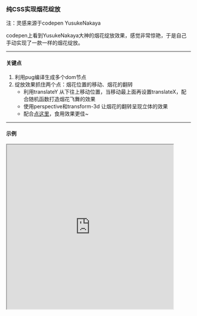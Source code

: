 ### 纯CSS实现烟花绽放

注：灵感来源于codepen YusukeNakaya

codepen上看到YusukeNakaya大神的烟花绽放效果，感觉非常惊艳，于是自己手动实现了一款一样的烟花绽放。

---

#### 关键点
1. 利用pug编译生成多个dom节点
2. 绽放效果抓住两个点：烟花位置的移动、烟花的翻转
    +  利用translateY 从下往上移动位置，当移动最上面再设置translateX，配合随机函数打造烟花飞舞的效果
    +  使用perspective和transform-3d 让烟花的翻转呈现立体的效果
    +  配合[点这里](https://superwtt.github.io/noteCSS/base/animate/transform3d.html)，食用效果更佳~

---

#### 示例
<iframe width="90%" height="450" allowfullscreen="allowfullscreen" src="https://codepen.io/superwtt/embed/jOrrNLO?height=450&theme-id=default&default-tab=result"></iframe>